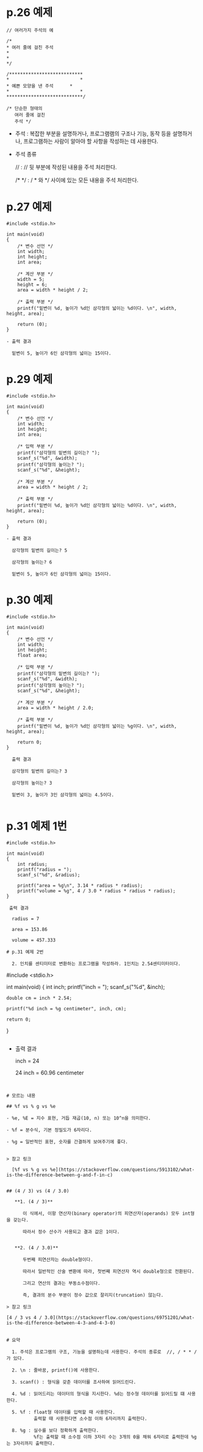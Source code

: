 # p.26 예제

```
// 여러가지 주석의 예

/*
* 여러 줄에 걸친 주석
* 
* 
*/

/***************************
*                          *
* 예쁜 모양을 낸 주석      *
*                          *
****************************/

/* 단순한 형태의
   여러 줄에 걸친
   주석 */
```

- 주석 : 복잡한 부분을 설명하거나, 프로그램램의 구조나 기능, 동작 등을 설명하거나, 프로그램하는 사람이 알아야 할 사항을 작성하는 데 사용한다. 

- 주석 종류 

  // : // 뒷 부분에 작성된 내용을 주석 처리한다.

  /* */ : / * 와 */ 사이에 있는 모든 내용을 주석 처리한다. 


# p.27 예제

```
#include <stdio.h>

int main(void)
{
	/* 변수 선언 */
	int width;
	int height;
	int area;

	/* 계산 부분 */
	width = 5;
	height = 6;
	area = width * height / 2;

	/* 출력 부분 */
	printf("밑변이 %d, 높이가 %d인 삼각형의 넓이는 %d이다. \n", width, height, area);

	return (0);
}
```

```
- 출력 결과

  밑변이 5, 높이가 6인 삼각형의 넓이는 15이다.
```


# p.29 예제

```
#include <stdio.h>

int main(void)
{
	/* 변수 선언 */
	int width;
	int height;
	int area;

	/* 입력 부분 */
	printf("삼각형의 밑변의 길이는? ");
	scanf_s("%d", &width);
	printf("삼각형의 높이는? ");
	scanf_s("%d", &height);

	/* 계산 부분 */
	area = width * height / 2;

	/* 출력 부분 */
	printf("밑변이 %d, 높이가 %d인 삼각형의 넓이는 %d이다. \n", width, height, area);

	return (0);
} 
```

```
- 출력 결과

  삼각형의 밑변의 길이는? 5

  삼각형의 높이는? 6

  밑변이 5, 높이가 6인 삼각형의 넓이는 15이다.
```


# p.30 예제

```
#include <stdio.h>

int main(void)
{
	/* 변수 선언 */
	int width;
	int height;
	float area;

	/* 입력 부분 */
	printf("삼각형의 밑변의 길이는? ");
	scanf_s("%d", &width);
	printf("삼각형의 높이는? ");
	scanf_s("%d", &height);

	/* 계산 부분 */
	area = width * height / 2.0;

	/* 출력 부분 */
	printf("밑변이 %d, 높이가 %d인 삼각형의 넓이는 %g이다. \n", width, height, area);

	return 0;
}
```

```
  출력 결과

  삼각형의 밑변의 길이는? 3

  삼각형의 높이는? 3

  밑변이 3, 높이가 3인 삼각형의 넓이는 4.5이다.
  
```

# p.31 예제 1번

```
#include <stdio.h>

int main(void)
{
	int radius;
	printf("radius = ");
	scanf_s("%d", &radius);

	printf("area = %g\n", 3.14 * radius * radius);
	printf("volume = %g", 4 / 3.0 * radius * radius * radius);
}
```

```
 출력 결과

  radius = 7
  
  area = 153.86
  
  volume = 457.333

# p.31 예제 2번

  2. 인치를 센티미터로 변환하는 프로그램을 작성하라. 1인치는 2.54센티미터이다. 

```
#include <stdio.h>

int main(void)
{
	int inch;
	printf("inch = ");
	scanf_s("%d", &inch);
	
	double cm = inch * 2.54;

	printf("%d inch = %g centimeter", inch, cm);

	return 0;
} 
```

```
- 출력 결과

  inch = 24

  24 inch = 60.96 centimeter
```


# 모르는 내용

## %f vs % g vs %e

- %e, %E = 지수 표현, 거듭 재곱(10, n) 또는 10^n을 의미한다.

- %f = 분수식, 기본 정밀도가 6자리다.

- %g = 일반적인 표현, 숫자를 간결하게 보여주기에 좋다.


> 참고 링크

  [%f vs % g vs %e](https://stackoverflow.com/questions/5913102/what-is-the-difference-between-g-and-f-in-c)


## (4 / 3) vs (4 / 3.0)

   **1. (4 / 3)**

      이 식에서, 이항 연산자(binary operator)의 피연산자(operands) 모두 int형을 갖는다.

      따라서 정수 산수가 사용되고 결과 값은 1이다.


   **2. (4 / 3.0)**

      두번째 피연산자는 double형이다.

      따라서 일반적인 산술 변환에 따라, 첫번째 피연산자 역시 double형으로 전환된다.

      그리고 연산의 결과는 부동소수점이다.

      즉, 결과의 분수 부분이 정수 값으로 잘리지(truncation) 않는다. 

> 참고 링크

[4 / 3 vs 4 / 3.0](https://stackoverflow.com/questions/69751201/what-is-the-difference-between-4-3-and-4-3-0)


# 요약

  1. 주석은 프로그램의 구조, 기능을 설명하는데 사용한다. 주석의 종류로  //, / * * / 가 있다.

  2. \n : 줄바꿈, printf()에 사용한다.

  3. scanf() : 형식을 갖춘 데이터를 조사하여 읽어드린다.

  4. %d : 읽어드리는 데이터의 형식을 지시한다. %d는 정수형 데이터를 읽어드릴 떄 사용한다.

  5. %f : float형 데이터를 입력할 때 사용한다.
          출력할 때 사용한다면 소수점 이하 6자리까지 출력한다. 

  8. %g : 실수를 보다 정확하게 출력한다.
          %f는 출력할 때 소수점 이하 3자리 수는 3개의 0을 채워 6자리로 출력한데 %g는 3자리까지 출력한다.



  
